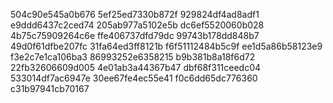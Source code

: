 504c90e545a0b676
5ef25ed7330b872f
929824df4ad8adf1
e9ddd6437c2ced74
205ab977a5102e5b
dc6ef5520060b028
4b75c75909264c6e
ffe406737dfd79dc
99743b178dd848b7
49d0f61dfbe207fc
31fa64ed3ff8121b
f6f51112484b5c9f
ee1d5a86b58123e9
f3e2c7e1ca106ba3
86993252e6358215
b9b381b8a18f6d72
22fb32606609d005
4e01ab3a44367b47
dbf68f311ceedc04
533014df7ac6947e
30ee67fe4ec55e41
f0c6dd65dc776360
c31b97941cb70167
